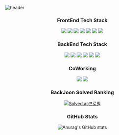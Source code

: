 ![header](https://capsule-render.vercel.app/api?type=waving&color=E43526&height=200&section=header&text='Brandon%20JE%20GitHub%20입니다'&fontSize=24&animation=twinkling&fontColor=FFFFFF)

<h3 align="center">FrontEnd Tech Stack</h3>
<div align="center"">
  <img src="https://img.shields.io/badge/HTML-E34F26?style=plastic&logo=html5&logoColor=white"/>
  <img src="https://img.shields.io/badge/CSS-1572B6?style=plastic&logo=css3&logoColor=white"/>
  <img src="https://img.shields.io/badge/tailwindcss-06B6D4?style=plastic&logo=tailwindcss&logoColor=white"/>
  <img src="https://img.shields.io/badge/TypeScript-3178C6?style=plastic&logo=TypeScript&logoColor=white"/>
  <img src="https://img.shields.io/badge/JavaScript-F7DF1E?style=plastic&logo=JavaScript&logoColor=white"/>
  <img src="https://img.shields.io/badge/React-61DAFB?style=plastic&logo=React&logoColor=white"/>
  <img src="https://img.shields.io/badge/Nextjs-000000?style=plastic&logo=Nextdotjs&logoColor=white"/>
</div>
<h3 align="center">BackEnd Tech Stack</h3>
<div align="center">
  <img src="https://img.shields.io/badge/Java-6DB33F?style=plastic&logo=Java&logoColor=white"/>
  <img src="https://img.shields.io/badge/Spring Boot-6DB33F?style=plastic&logo=Spring&logoColor=white"/>
  <img src="https://img.shields.io/badge/php-777BB4?style=plastic&logo=php&logoColor=white"/>
  <img src="https://img.shields.io/badge/Laravel-FF2D20?style=plastic&logo=Laravel&logoColor=white"/>
  <img src="https://img.shields.io/badge/NodeJS-339933?style=plastic&logo=nodedotjs&logoColor=white"/>
  <img src="https://img.shields.io/badge/python-3776AB?style=plastic&logo=python&logoColor=white"/>
</div>

<h3 align="center">CoWorking</h3>
<div align="center">
  <img src="https://img.shields.io/badge/Velog-20C997?style=plastic&logo=Velog&logoColor=white"/>
  <img src="https://img.shields.io/badge/Notion-000000?style=plastic&logo=Notion&logoColor=white"/>
</div>

<h3 align="center">BackJoon Solved Ranking</h3>
<div align="center">
  <p>
    <a href="https://solved.ac/khaos1004">
      <img src="http://mazassumnida.wtf/api/v2/generate_badge?boj=khaos1004" alt="Solved.ac프로필">    
    </a>
  </p>
</div>
<h3 align="center">GitHub Stats</h3>
<div align="center">
  
![Anurag's GitHub stats](https://github-readme-stats.vercel.app/api?username=khaos1004&show_icons=true&theme=gruvbox)
</div>
